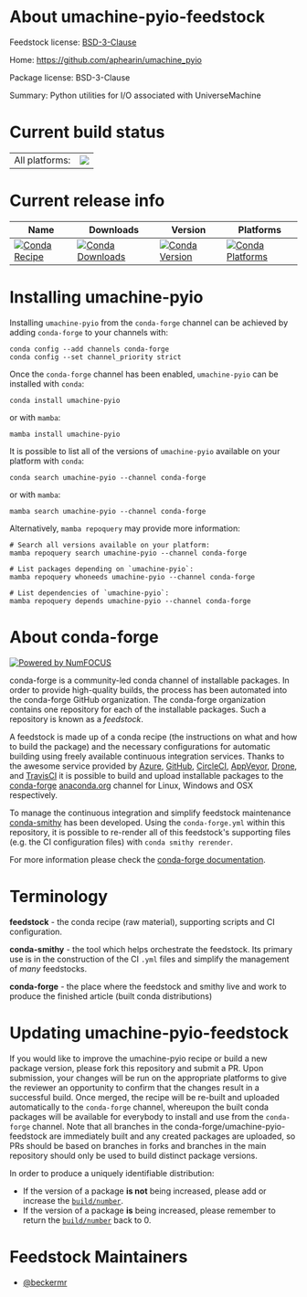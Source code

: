 About umachine-pyio-feedstock
=============================

Feedstock license: [BSD-3-Clause](https://github.com/conda-forge/umachine-pyio-feedstock/blob/main/LICENSE.txt)

Home: https://github.com/aphearin/umachine_pyio

Package license: BSD-3-Clause

Summary: Python utilities for I/O associated with UniverseMachine

Current build status
====================


<table><tr><td>All platforms:</td>
    <td>
      <a href="https://dev.azure.com/conda-forge/feedstock-builds/_build/latest?definitionId=20719&branchName=main">
        <img src="https://dev.azure.com/conda-forge/feedstock-builds/_apis/build/status/umachine-pyio-feedstock?branchName=main">
      </a>
    </td>
  </tr>
</table>

Current release info
====================

| Name | Downloads | Version | Platforms |
| --- | --- | --- | --- |
| [![Conda Recipe](https://img.shields.io/badge/recipe-umachine--pyio-green.svg)](https://anaconda.org/conda-forge/umachine-pyio) | [![Conda Downloads](https://img.shields.io/conda/dn/conda-forge/umachine-pyio.svg)](https://anaconda.org/conda-forge/umachine-pyio) | [![Conda Version](https://img.shields.io/conda/vn/conda-forge/umachine-pyio.svg)](https://anaconda.org/conda-forge/umachine-pyio) | [![Conda Platforms](https://img.shields.io/conda/pn/conda-forge/umachine-pyio.svg)](https://anaconda.org/conda-forge/umachine-pyio) |

Installing umachine-pyio
========================

Installing `umachine-pyio` from the `conda-forge` channel can be achieved by adding `conda-forge` to your channels with:

```
conda config --add channels conda-forge
conda config --set channel_priority strict
```

Once the `conda-forge` channel has been enabled, `umachine-pyio` can be installed with `conda`:

```
conda install umachine-pyio
```

or with `mamba`:

```
mamba install umachine-pyio
```

It is possible to list all of the versions of `umachine-pyio` available on your platform with `conda`:

```
conda search umachine-pyio --channel conda-forge
```

or with `mamba`:

```
mamba search umachine-pyio --channel conda-forge
```

Alternatively, `mamba repoquery` may provide more information:

```
# Search all versions available on your platform:
mamba repoquery search umachine-pyio --channel conda-forge

# List packages depending on `umachine-pyio`:
mamba repoquery whoneeds umachine-pyio --channel conda-forge

# List dependencies of `umachine-pyio`:
mamba repoquery depends umachine-pyio --channel conda-forge
```


About conda-forge
=================

[![Powered by
NumFOCUS](https://img.shields.io/badge/powered%20by-NumFOCUS-orange.svg?style=flat&colorA=E1523D&colorB=007D8A)](https://numfocus.org)

conda-forge is a community-led conda channel of installable packages.
In order to provide high-quality builds, the process has been automated into the
conda-forge GitHub organization. The conda-forge organization contains one repository
for each of the installable packages. Such a repository is known as a *feedstock*.

A feedstock is made up of a conda recipe (the instructions on what and how to build
the package) and the necessary configurations for automatic building using freely
available continuous integration services. Thanks to the awesome service provided by
[Azure](https://azure.microsoft.com/en-us/services/devops/), [GitHub](https://github.com/),
[CircleCI](https://circleci.com/), [AppVeyor](https://www.appveyor.com/),
[Drone](https://cloud.drone.io/welcome), and [TravisCI](https://travis-ci.com/)
it is possible to build and upload installable packages to the
[conda-forge](https://anaconda.org/conda-forge) [anaconda.org](https://anaconda.org/)
channel for Linux, Windows and OSX respectively.

To manage the continuous integration and simplify feedstock maintenance
[conda-smithy](https://github.com/conda-forge/conda-smithy) has been developed.
Using the ``conda-forge.yml`` within this repository, it is possible to re-render all of
this feedstock's supporting files (e.g. the CI configuration files) with ``conda smithy rerender``.

For more information please check the [conda-forge documentation](https://conda-forge.org/docs/).

Terminology
===========

**feedstock** - the conda recipe (raw material), supporting scripts and CI configuration.

**conda-smithy** - the tool which helps orchestrate the feedstock.
                   Its primary use is in the construction of the CI ``.yml`` files
                   and simplify the management of *many* feedstocks.

**conda-forge** - the place where the feedstock and smithy live and work to
                  produce the finished article (built conda distributions)


Updating umachine-pyio-feedstock
================================

If you would like to improve the umachine-pyio recipe or build a new
package version, please fork this repository and submit a PR. Upon submission,
your changes will be run on the appropriate platforms to give the reviewer an
opportunity to confirm that the changes result in a successful build. Once
merged, the recipe will be re-built and uploaded automatically to the
`conda-forge` channel, whereupon the built conda packages will be available for
everybody to install and use from the `conda-forge` channel.
Note that all branches in the conda-forge/umachine-pyio-feedstock are
immediately built and any created packages are uploaded, so PRs should be based
on branches in forks and branches in the main repository should only be used to
build distinct package versions.

In order to produce a uniquely identifiable distribution:
 * If the version of a package **is not** being increased, please add or increase
   the [``build/number``](https://docs.conda.io/projects/conda-build/en/latest/resources/define-metadata.html#build-number-and-string).
 * If the version of a package **is** being increased, please remember to return
   the [``build/number``](https://docs.conda.io/projects/conda-build/en/latest/resources/define-metadata.html#build-number-and-string)
   back to 0.

Feedstock Maintainers
=====================

* [@beckermr](https://github.com/beckermr/)

